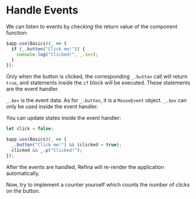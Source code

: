 # Handle Events

We can listen to events by checking the return value of the component function:

```ts {2-4}
$app.use(Basics)(_ => {
  if (_.button("Click me!")) {
    console.log("Clicked!", _.$ev);
  }
});
```

Only when the button is clicked, the corresponding `_.button` call will return `true`, and statements inside the `if` block will be executed. These statements are the event handler.

`_.$ev` is the event data. As for `_.button`, it is a `MouseEvent` object. `_.$ev` can only be used inside the event handler.

You can update states inside the event handler:

```ts {4}
let click = false;

$app.use(Basics)(_ => {
  _.button("Click me!") && (clicked = true);
  clicked && _.p("Clicked!");
});
```

<!--

:::warning Do not update states outside the event handler.

The following code will cause undefined behavior:

```ts
let n = 0;
$app(_ => {
  n++;
});
```

`n` will be incremented every time the view function is called, which is not predictable.

:::

-->

After the events are handled, Refina will re-render the application automatically.

Now, try to implement a counter yourself which counts the number of clicks on the button.
